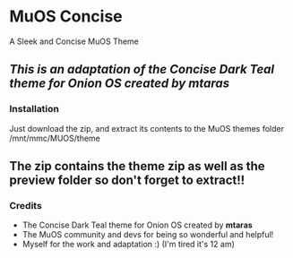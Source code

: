 # MuOS Concise
A Sleek and Concise MuOS Theme

*This is an adaptation of the Concise Dark Teal theme for Onion OS created by **mtaras***
---
### Installation
Just download the zip, and extract its contents to the MuOS themes folder /mnt/mmc/MUOS/theme

**The zip contains the theme zip as well as the preview folder so don't forget to extract!!**
---
### Credits
- The Concise Dark Teal theme for Onion OS created by **mtaras**
- The MuOS community and devs for being so wonderful and helpful!
- Myself for the work and adaptation :) (I'm tired it's 12 am)
